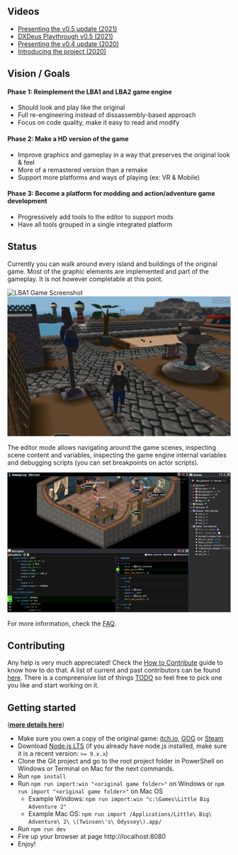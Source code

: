 

## Videos

* [Presenting the v0.5 update (2021)](https://www.youtube.com/watch?v=Ifa4C_R9pQc)
* [DXDeus Playthrough v0.5 (2021)](https://youtu.be/NvR5dS7ywdk)
* [Presenting the v0.4 update (2020)](https://www.youtube.com/watch?v=cZDVVcCLeY0)
* [Introducing the project (2020)](https://www.youtube.com/watch?v=6bAzSgZ0nD0)

## Vision / Goals

#### Phase 1: Reimplement the LBA1 and LBA2 game engine
  * Should look and play like the original
  * Full re-engineering instead of dissassembly-based approach
  * Focus on code quality, make it easy to read and modify

#### Phase 2: Make a HD version of the game
  * Improve graphics and gameplay in a way that preserves the original look & feel
  * More of a remastered version than a remake
  * Support more platforms and ways of playing (ex: VR & Mobile)

#### Phase 3: Become a platform for modding and action/adventure game development
  * Progressively add tools to the editor to support mods
  * Have all tools grouped in a single integrated platform


## Status

Currently you can walk around every island and buildings of the original game.
Most of the graphic elements are implemented and part of the gameplay. It is not however completable at this point.

![LBA1 Game Screenshot](doc/images/screenshot_game_lba1.png)
![LBA2 Game Screenshot](doc/images/screenshot_game.jpeg)

The editor mode allows navigating around the game scenes, inspecting scene content and variables, inspecting the game engine internal variables and debugging scripts (you can set breakpoints on actor scripts).

![Editor screenshot](doc/images/screenshot_editor.jpeg)

For more information, check the [FAQ](doc/FAQ.md).

## Contributing

Any help is very much appreciated!
Check the [How to Contribute](CONTRIBUTING.md) guide to know how to do that.
A list of current and past contributors can be found [here](AUTHORS.md).
There is a compreensive list of things [TODO](TODO.md) so feel free to pick one you like and start working on it.

## Getting started

(**[more details here](doc/getting_started.md)**)

* Make sure you own a copy of the original game: [itch.io](https://itch.io/s/61876/adeline-software-collection), [GOG](https://www.gog.com/game/little_big_adventure_2) or [Steam](http://store.steampowered.com/app/398000/Little_Big_Adventure_2/)
* Download [Node.js LTS](https://nodejs.org) (if you already have node.js installed, make sure it is a recent version: `>= 9.x.x`)
* Clone the Git project and go to the root project folder in PowerShell on Windows or Terminal on Mac for the next commands.
* Run `npm install`
* Run `npm run import:win "<original game folder>"` on Windows or `npm run import "<original game folder>"` on Mac OS
  * Example Windows: `npm run import:win "c:\Games\Little Big Adventure 2"`
  * Example Mac OS: `npm run import /Applications/Little\ Big\ Adventure\ 2\ \(Twinsen\'s\ Odyssey\).app/`
* Run `npm run dev`
* Fire up your browser at page http://localhost:8080
* Enjoy!

